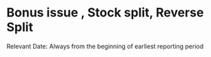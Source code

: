 # Bonus issue , Stock split, Reverse Split

Relevant Date: Always from the beginning of earliest reporting period